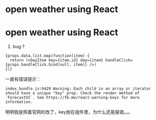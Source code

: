 # open weather using React

# open weather using React

1. bug ?
```
{props.data.list.map(function(item) {
  return (<DayItem key={item.id} day={item} handleClick={props.handleClick.bind(null, item)} />)
})}
```
一直有错误提示：
```
index_bundle.js:9429 Warning: Each child in an array or iterator should have a unique "key" prop. Check the render method of `ForecastUI`. See https://fb.me/react-warning-keys for more information.
```
明明我是照着官网的改了，key放在组件里，为什么还是报错。。。
